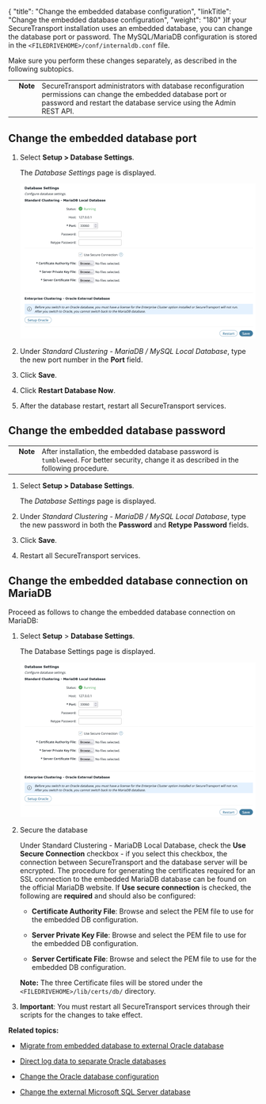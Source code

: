 {
    "title": "Change the embedded database configuration",
    "linkTitle": "Change the embedded database configuration",
    "weight": "180"
}If your SecureTransport installation uses an embedded database, you can change the database port or password. The MySQL/MariaDB configuration is stored in the `<FILEDRIVEHOME>/conf/internaldb.conf` file.



Make sure you perform these changes separately, as described in the following subtopics.



<table cellpadding="0" cellspacing="0">
   <col/>
   <col/>
   <col/>
      <tr>
         <td valign="top">         </td>
         <td valign="top"><span><b>Note</b></span>
         </td>
         <td data-mc-autonum="&lt;b&gt;Note&lt;/b&gt;" valign="top"><span>SecureTransport</span> administrators with database reconfiguration permissions can change the embedded database port or password and restart the  database service using the   Admin REST API.         </td>
      </tr>
</table>



## Change the embedded database port



1.  Select **Setup > Database Settings**.  

      

    The *Database Settings* page is displayed.  

    

    ![Database Settings - Configure database settings.](mariaDB_embedded_476x312.png)

2.  Under *Standard Clustering - MariaDB / MySQL Local Database*, type the new port number in the **Port** field.

3.  Click **Save**.

4.  Click **Restart Database Now**.

5.  After the database restart, restart all SecureTransport services.



## Change the embedded database password



<table cellpadding="0" cellspacing="0">
   <col/>
   <col/>
   <col/>
      <tr>
         <td valign="top">         </td>
         <td valign="top"><span><b>Note</b></span>
         </td>
         <td data-mc-autonum="&lt;b&gt;Note&lt;/b&gt;" valign="top">After installation, the embedded database password is <code>tumbleweed</code>. For better security, change it as described in the following procedure.         </td>
      </tr>
</table>



1.  Select **Setup > Database Settings**.  

    The *Database Settings* page is displayed.

2.  Under *Standard Clustering - MariaDB / MySQL Local Database*, type the new password in both the **Password** and **Retype Password** fields.

3.  Click **Save**.

4.  Restart all SecureTransport services.



## Change the embedded database connection on MariaDB



Proceed as follows to change the embedded database connection on MariaDB:



1.  Select **Setup** > **Database Settings**.  

    The Database Settings page is displayed.  

    [![](mariaDB_embedded_476x312.png)](mariadb_embedded.png)  

2.  Secure the database  

    Under Standard Clustering - MariaDB Local Database, check the **Use Secure Connection** checkbox - if you select this checkbox, the connection between SecureTransport and the database server will be encrypted. The procedure for generating the certificates required for an SSL connection to the embedded MariaDB database can be found on the official MariaDB website. If **Use secure connection** is checked, the following are **required** and should also be configured:

    -   **Certificate Authority File**: Browse and select the PEM file to use for the embedded DB configuration.

    -   **Server Private Key File**: Browse and select the PEM file to use for the embedded DB configuration.

    -   **Server Certificate File**: Browse and select the PEM file to use for the embedded DB configuration.



    **Note:** The three Certificate files will be stored under the `<FILEDRIVEHOME>/lib/certs/db/` directory.  

      

3.  **Important**: You must restart all SecureTransport services through their scripts for the changes to take effect.



**Related topics:**



-   [Migrate from embedded database to external Oracle database](../t_st_database)

-   [Direct log data to separate Oracle databases](../t_st_separate_databases)

-   [Change the Oracle database configuration](../t_st_oracle)

-   [Change the external Microsoft SQL Server database](../t_st_sqlserver)

